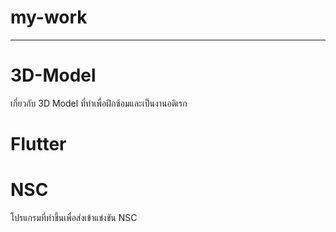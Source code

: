 # my-work

-------------------------------

# 3D-Model
เกี่ยวกับ 3D Model ที่ทำเพื่อฝึกซ้อมและเป็นงานอดิเรก
# Flutter

# NSC
โปรแกรมที่ทำขึ้นเพื่อส่งเข้าแข่งขัน NSC
